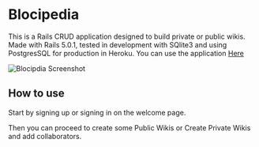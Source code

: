 # Blocipedia

This is a Rails CRUD application designed to build private or public wikis. Made with Rails 5.0.1, tested in development with SQlite3 and using PostgresSQL for production in Heroku. You can use the application [Here](https://boiling-depths-86160.herokuapp.com/)

![Blocipdia Screenshot](#"Blocipedia")

## How to use

Start by signing up or signing in on the welcome page. 

Then you can proceed to create some Public Wikis or Create Private Wikis and add collaborators.
